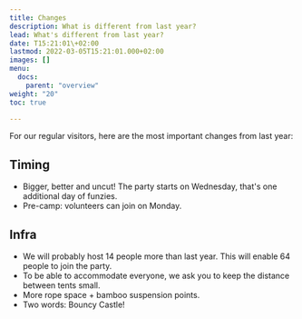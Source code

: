 ```yaml
---
title: Changes
description: What is different from last year?
lead: What's different from last year?
date: T15:21:01\+02:00
lastmod: 2022-03-05T15:21:01.000+02:00
images: []
menu: 
  docs:
    parent: "overview"
weight: "20"
toc: true

---
```


For our regular visitors, here are the most important changes from last year:

## Timing

* Bigger, better and uncut! The party starts on Wednesday, that's one additional day of funzies.
* Pre-camp: volunteers can join on Monday.

## Infra

* We will probably host 14 people more than last year. This will enable 64 people to join the party. 
* To be able to accommodate everyone, we ask you to keep the distance between tents small.
* More rope space + bamboo suspension points.
* Two words: Bouncy Castle!
